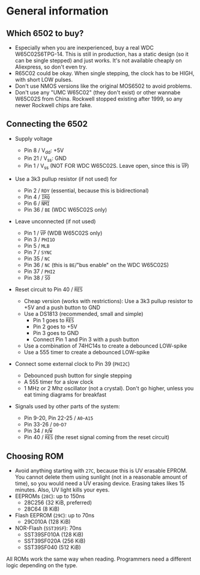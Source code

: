 
# General information

## Which 6502 to buy?

* Especially when you are inexperienced, buy a real WDC W65C02S6TPG-14. This is still in production, has a static design (so it can be single stepped) and just works. It's not available cheaply on Aliexpress, so don't even try.
* R65C02 could be okay. When single stepping, the clock has to be HIGH, with short LOW pulses.
* Don't use NMOS versions like the original MOS6502 to avoid problems.
* Don't use any "UMC W65C02" (they don't exist) or other wannabe W65C02S from China. Rockwell stopped existing after 1999, so any newer Rockwell chips are fake.

## Connecting the 6502

* Supply voltage
  * Pin 8 / V<sub>dd</sub>: +5V
  * Pin 21 / V<sub>ss</sub>: GND
  * Pin 1 / V<sub>ss</sub> (NOT FOR WDC W65C02S. Leave open, since this is
    <span style="text-decoration:overline">`VP`</span>)

* Use a 3k3 pullup resistor (if not used) for
  * Pin 2 / `RDY` (essential, because this is bidirectional)
  * Pin 4 / <span style="text-decoration:overline">`IRQ`</span>
  * Pin 6 / <span style="text-decoration:overline">`NMI`</span>
  * Pin 36 / `BE` (WDC W65C02S only)

* Leave unconnected (if not used)
  * Pin 1 / <span style="text-decoration:overline">`VP`</span> (WDB W65C02S only)
  * Pin 3 / `PHI1O`
  * Pin 5 / `MLB`
  * Pin 7 / `SYNC`
  * Pin 35 / `NC`
  * Pin 36 / `NC` (this is `BE`/"bus enable" on the WDC W65C02S)
  * Pin 37 / `PHI2`
  * Pin 38 / <span style="text-decoration:overline">`SO`</span>

* Reset circuit to Pin 40 / <span style="text-decoration:overline">`RES`</span>
  * Cheap version (works with restrictions): Use a 3k3 pullup resistor to +5V and a push button to GND
  * Use a DS1813 (recommended, small and simple)
    * Pin 1 goes to <span style="text-decoration:overline">`RES`</span>
    * Pin 2 goes to +5V
    * Pin 3 goes to GND
    * Connect Pin 1 and Pin 3 with a push button
  * Use a combination of 74HC14s to create a debounced LOW-spike
  * Use a 555 timer to create a debounced LOW-spike

* Connect some external clock to Pin 39 (`PHI2C`)
  * Debounced push button for single stepping
  * A 555 timer for a slow clock
  * 1 MHz or 2 Mhz oscillator (not a crystal). Don't go higher, unless you eat timing diagrams for breakfast

* Signals used by other parts of the system:
  * Pin 9-20, Pin 22-25 / `A0`-`A15`
  * Pin 33-26 / `D0`-`D7`
  * Pin 34 / `R`/<span style="text-decoration:overline">`W`</span>
  * Pin 40 / <span style="text-decoration:overline">`RES`</span> (the reset signal coming from the reset circuit)

## Choosing ROM

* Avoid anything starting with `27C`, because this is UV erasable EPROM. You cannot delete them using sunlight 
(not in a reasonable amount of time), so you would need a UV erasing device. Erasing takes likes 15 minutes.
Also, UV light kills your eyes.
* EEPROMs (`28C`): up to 150ns
  * 28C256 (32 KiB, preferred)
  * 28C64 (8 KiB)
* Flash EEPROM (`29C`): up to 70ns
  * 29C010A (128 KiB)  
* NOR-Flash (`SST39SF`): 70ns 
  * SST39SF010A (128 KiB)
  * SST39SF020A (256 KiB)
  * SST39SF040 (512 KiB)

All ROMs work the same way when reading. Programmers need a different logic depending on the type.